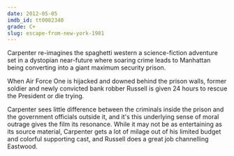 ```yaml
---
date: 2012-05-05
imdb_id: tt0082340
grade: C+
slug: escape-from-new-york-1981
---
```


Carpenter re-imagines the spaghetti western a science-fiction adventure set in a dystopian near-future where soaring crime leads to Manhattan being converting into a giant maximum security prison.

When Air Force One is hijacked and downed behind the prison walls, former soldier and newly convicted bank robber Russell is given 24 hours to rescue the President or die trying.

Carpenter sees little difference between the criminals inside the prison and the government officials outside it, and it's this underlying sense of moral outrage gives the film its resonance. While it may not be as entertaining as its source material, Carpenter gets a lot of milage out of his limited budget and colorful supporting cast, and Russell does a great job channelling Eastwood.
